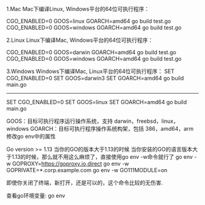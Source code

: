
1.Mac
Mac下编译Linux, Windows平台的64位可执行程序：

CGO_ENABLED=0 GOOS=linux GOARCH=amd64 go build test.go
CGO_ENABLED=0 GOOS=windows GOARCH=amd64 go build test.go

2.Linux
Linux下编译Mac, Windows平台的64位可执行程序：

CGO_ENABLED=0 GOOS=darwin GOARCH=amd64 go build test.go
CGO_ENABLED=0 GOOS=windows GOARCH=amd64 go build test.go

3.Windows
Windows下编译Mac, Linux平台的64位可执行程序：
SET CGO_ENABLED=0
SET GOOS=darwin3
SET GOARCH=amd64
go build main.go

****************

SET CGO_ENABLED=0
SET GOOS=linux
SET GOARCH=amd64
go build main.go

GOOS：目标可执行程序运行操作系统，支持 darwin，freebsd，linux，windows
GOARCH：目标可执行程序操作系统构架，包括 386，amd64，arm
修改go env中的属性

Go version >= 1.13 当你的GO的版本大于1.13的时候
当你安装的GO的语言版本大于1.13的时候，那么就不用这么麻烦了，直接使用go env -w命令就行了
go env -w GOPROXY=https://goproxy.io,direct
go env -w GOPRIVATE=*.corp.example.com
go env -w GO111MODULE=on

即使你关闭了终端，新打开，还是可以的，这个命令比较的无伤害.

查看go环境变量: go env